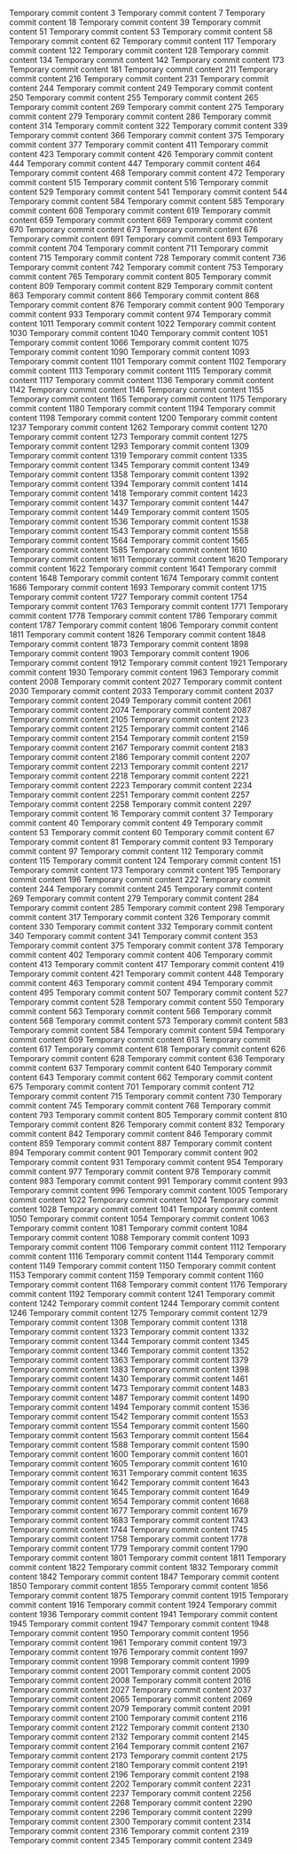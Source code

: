 Temporary commit content 3
Temporary commit content 7
Temporary commit content 18
Temporary commit content 39
Temporary commit content 51
Temporary commit content 53
Temporary commit content 58
Temporary commit content 62
Temporary commit content 117
Temporary commit content 122
Temporary commit content 128
Temporary commit content 134
Temporary commit content 142
Temporary commit content 173
Temporary commit content 181
Temporary commit content 211
Temporary commit content 216
Temporary commit content 231
Temporary commit content 244
Temporary commit content 249
Temporary commit content 250
Temporary commit content 255
Temporary commit content 265
Temporary commit content 269
Temporary commit content 275
Temporary commit content 279
Temporary commit content 286
Temporary commit content 314
Temporary commit content 322
Temporary commit content 339
Temporary commit content 366
Temporary commit content 375
Temporary commit content 377
Temporary commit content 411
Temporary commit content 423
Temporary commit content 426
Temporary commit content 444
Temporary commit content 447
Temporary commit content 464
Temporary commit content 468
Temporary commit content 472
Temporary commit content 515
Temporary commit content 516
Temporary commit content 529
Temporary commit content 541
Temporary commit content 544
Temporary commit content 584
Temporary commit content 585
Temporary commit content 608
Temporary commit content 619
Temporary commit content 659
Temporary commit content 669
Temporary commit content 670
Temporary commit content 673
Temporary commit content 676
Temporary commit content 691
Temporary commit content 693
Temporary commit content 704
Temporary commit content 711
Temporary commit content 715
Temporary commit content 728
Temporary commit content 736
Temporary commit content 742
Temporary commit content 753
Temporary commit content 765
Temporary commit content 805
Temporary commit content 809
Temporary commit content 829
Temporary commit content 863
Temporary commit content 866
Temporary commit content 868
Temporary commit content 876
Temporary commit content 900
Temporary commit content 933
Temporary commit content 974
Temporary commit content 1011
Temporary commit content 1022
Temporary commit content 1030
Temporary commit content 1040
Temporary commit content 1051
Temporary commit content 1066
Temporary commit content 1075
Temporary commit content 1090
Temporary commit content 1093
Temporary commit content 1101
Temporary commit content 1102
Temporary commit content 1113
Temporary commit content 1115
Temporary commit content 1117
Temporary commit content 1136
Temporary commit content 1142
Temporary commit content 1146
Temporary commit content 1155
Temporary commit content 1165
Temporary commit content 1175
Temporary commit content 1180
Temporary commit content 1194
Temporary commit content 1198
Temporary commit content 1200
Temporary commit content 1237
Temporary commit content 1262
Temporary commit content 1270
Temporary commit content 1273
Temporary commit content 1275
Temporary commit content 1293
Temporary commit content 1309
Temporary commit content 1319
Temporary commit content 1335
Temporary commit content 1345
Temporary commit content 1349
Temporary commit content 1358
Temporary commit content 1392
Temporary commit content 1394
Temporary commit content 1414
Temporary commit content 1418
Temporary commit content 1423
Temporary commit content 1437
Temporary commit content 1447
Temporary commit content 1449
Temporary commit content 1505
Temporary commit content 1536
Temporary commit content 1538
Temporary commit content 1543
Temporary commit content 1558
Temporary commit content 1564
Temporary commit content 1565
Temporary commit content 1585
Temporary commit content 1610
Temporary commit content 1611
Temporary commit content 1620
Temporary commit content 1622
Temporary commit content 1641
Temporary commit content 1648
Temporary commit content 1674
Temporary commit content 1686
Temporary commit content 1693
Temporary commit content 1715
Temporary commit content 1727
Temporary commit content 1754
Temporary commit content 1763
Temporary commit content 1771
Temporary commit content 1778
Temporary commit content 1786
Temporary commit content 1787
Temporary commit content 1806
Temporary commit content 1811
Temporary commit content 1826
Temporary commit content 1848
Temporary commit content 1873
Temporary commit content 1898
Temporary commit content 1903
Temporary commit content 1906
Temporary commit content 1912
Temporary commit content 1921
Temporary commit content 1930
Temporary commit content 1963
Temporary commit content 2008
Temporary commit content 2027
Temporary commit content 2030
Temporary commit content 2033
Temporary commit content 2037
Temporary commit content 2049
Temporary commit content 2061
Temporary commit content 2074
Temporary commit content 2087
Temporary commit content 2105
Temporary commit content 2123
Temporary commit content 2125
Temporary commit content 2146
Temporary commit content 2154
Temporary commit content 2159
Temporary commit content 2167
Temporary commit content 2183
Temporary commit content 2186
Temporary commit content 2207
Temporary commit content 2213
Temporary commit content 2217
Temporary commit content 2218
Temporary commit content 2221
Temporary commit content 2223
Temporary commit content 2234
Temporary commit content 2251
Temporary commit content 2257
Temporary commit content 2258
Temporary commit content 2297
Temporary commit content 16
Temporary commit content 37
Temporary commit content 40
Temporary commit content 49
Temporary commit content 53
Temporary commit content 60
Temporary commit content 67
Temporary commit content 81
Temporary commit content 93
Temporary commit content 97
Temporary commit content 112
Temporary commit content 115
Temporary commit content 124
Temporary commit content 151
Temporary commit content 173
Temporary commit content 195
Temporary commit content 196
Temporary commit content 222
Temporary commit content 244
Temporary commit content 245
Temporary commit content 269
Temporary commit content 279
Temporary commit content 284
Temporary commit content 285
Temporary commit content 298
Temporary commit content 317
Temporary commit content 326
Temporary commit content 330
Temporary commit content 332
Temporary commit content 340
Temporary commit content 341
Temporary commit content 353
Temporary commit content 375
Temporary commit content 378
Temporary commit content 402
Temporary commit content 406
Temporary commit content 413
Temporary commit content 417
Temporary commit content 419
Temporary commit content 421
Temporary commit content 448
Temporary commit content 463
Temporary commit content 494
Temporary commit content 495
Temporary commit content 507
Temporary commit content 527
Temporary commit content 528
Temporary commit content 550
Temporary commit content 563
Temporary commit content 566
Temporary commit content 568
Temporary commit content 573
Temporary commit content 583
Temporary commit content 584
Temporary commit content 594
Temporary commit content 609
Temporary commit content 613
Temporary commit content 617
Temporary commit content 618
Temporary commit content 626
Temporary commit content 628
Temporary commit content 636
Temporary commit content 637
Temporary commit content 640
Temporary commit content 643
Temporary commit content 662
Temporary commit content 675
Temporary commit content 701
Temporary commit content 712
Temporary commit content 715
Temporary commit content 730
Temporary commit content 745
Temporary commit content 768
Temporary commit content 793
Temporary commit content 805
Temporary commit content 810
Temporary commit content 826
Temporary commit content 832
Temporary commit content 842
Temporary commit content 846
Temporary commit content 859
Temporary commit content 887
Temporary commit content 894
Temporary commit content 901
Temporary commit content 902
Temporary commit content 931
Temporary commit content 954
Temporary commit content 977
Temporary commit content 978
Temporary commit content 983
Temporary commit content 991
Temporary commit content 993
Temporary commit content 996
Temporary commit content 1005
Temporary commit content 1022
Temporary commit content 1024
Temporary commit content 1028
Temporary commit content 1041
Temporary commit content 1050
Temporary commit content 1054
Temporary commit content 1063
Temporary commit content 1081
Temporary commit content 1084
Temporary commit content 1088
Temporary commit content 1093
Temporary commit content 1106
Temporary commit content 1112
Temporary commit content 1116
Temporary commit content 1144
Temporary commit content 1149
Temporary commit content 1150
Temporary commit content 1153
Temporary commit content 1159
Temporary commit content 1160
Temporary commit content 1168
Temporary commit content 1176
Temporary commit content 1192
Temporary commit content 1241
Temporary commit content 1242
Temporary commit content 1244
Temporary commit content 1246
Temporary commit content 1275
Temporary commit content 1279
Temporary commit content 1308
Temporary commit content 1318
Temporary commit content 1323
Temporary commit content 1332
Temporary commit content 1344
Temporary commit content 1345
Temporary commit content 1346
Temporary commit content 1352
Temporary commit content 1363
Temporary commit content 1379
Temporary commit content 1383
Temporary commit content 1398
Temporary commit content 1430
Temporary commit content 1461
Temporary commit content 1473
Temporary commit content 1483
Temporary commit content 1487
Temporary commit content 1490
Temporary commit content 1494
Temporary commit content 1536
Temporary commit content 1542
Temporary commit content 1553
Temporary commit content 1554
Temporary commit content 1560
Temporary commit content 1563
Temporary commit content 1564
Temporary commit content 1588
Temporary commit content 1590
Temporary commit content 1600
Temporary commit content 1601
Temporary commit content 1605
Temporary commit content 1610
Temporary commit content 1631
Temporary commit content 1635
Temporary commit content 1642
Temporary commit content 1643
Temporary commit content 1645
Temporary commit content 1649
Temporary commit content 1654
Temporary commit content 1668
Temporary commit content 1677
Temporary commit content 1679
Temporary commit content 1683
Temporary commit content 1743
Temporary commit content 1744
Temporary commit content 1745
Temporary commit content 1758
Temporary commit content 1778
Temporary commit content 1779
Temporary commit content 1790
Temporary commit content 1801
Temporary commit content 1811
Temporary commit content 1822
Temporary commit content 1832
Temporary commit content 1842
Temporary commit content 1847
Temporary commit content 1850
Temporary commit content 1855
Temporary commit content 1856
Temporary commit content 1875
Temporary commit content 1915
Temporary commit content 1916
Temporary commit content 1924
Temporary commit content 1936
Temporary commit content 1941
Temporary commit content 1945
Temporary commit content 1947
Temporary commit content 1948
Temporary commit content 1950
Temporary commit content 1956
Temporary commit content 1961
Temporary commit content 1973
Temporary commit content 1976
Temporary commit content 1997
Temporary commit content 1998
Temporary commit content 1999
Temporary commit content 2001
Temporary commit content 2005
Temporary commit content 2008
Temporary commit content 2016
Temporary commit content 2027
Temporary commit content 2037
Temporary commit content 2065
Temporary commit content 2069
Temporary commit content 2079
Temporary commit content 2091
Temporary commit content 2100
Temporary commit content 2116
Temporary commit content 2122
Temporary commit content 2130
Temporary commit content 2132
Temporary commit content 2145
Temporary commit content 2164
Temporary commit content 2167
Temporary commit content 2173
Temporary commit content 2175
Temporary commit content 2180
Temporary commit content 2191
Temporary commit content 2196
Temporary commit content 2198
Temporary commit content 2202
Temporary commit content 2231
Temporary commit content 2237
Temporary commit content 2256
Temporary commit content 2268
Temporary commit content 2290
Temporary commit content 2296
Temporary commit content 2299
Temporary commit content 2300
Temporary commit content 2314
Temporary commit content 2316
Temporary commit content 2319
Temporary commit content 2345
Temporary commit content 2349
